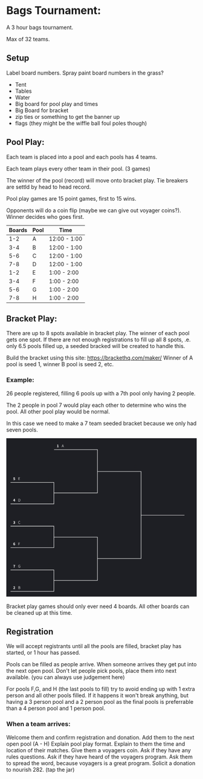 # Bags Tournament:

A 3 hour bags tournament.

Max of 32 teams.


## Setup

Label board numbers. Spray paint board numbers in the grass? 

* Tent
* Tables
* Water
* Big board for pool play and times
* Big Board for bracket
* zip ties or something to get the banner up
* flags (they might be the wiffle ball foul poles though)


## Pool Play:

Each team is placed into a pool and each pools has 4 teams.

Each team plays every other team in their pool. (3 games)

The winner of the pool (record) will move onto bracket play. Tie breakers are settld by head to head record.

Pool play games are 15 point games, first to 15 wins.

Opponents will do a coin flip (maybe we can give out voyager coins?). Winner decides who goes first.

| Boards | Pool | Time |
|-|-|-|
|1-2 | A | 12:00 - 1:00 |
|3-4 | B | 12:00 - 1:00 |
|5-6 | C | 12:00 - 1:00 |
|7-8 | D | 12:00 - 1:00 |
|1-2 | E | 1:00 - 2:00 |
|3-4 | F | 1:00 - 2:00 |
|5-6 | G | 1:00 - 2:00 |
|7-8 | H | 1:00 - 2:00 |

## Bracket Play:

There are up to 8 spots available in bracket play. The winner of each pool gets one spot. If there are not enough registrations to fill up all 8 spots, .e. only 6.5 pools filled up, a seeded bracked will be created to handle this.

Build the bracket using this site:
https://brackethq.com/maker/ Winner of A pool is seed 1, winner B pool is seed 2, etc.

### Example:
 26 people registered, filling 6 pools up with a 7th pool only having 2 people.

The 2 people in pool 7 would play each other to determine who wins the pool. All other pool play would be normal.

In this case we need to make a 7 team seeded bracket because we only had seven pools.

![picture 1](images/f79b5476c68872f890a03b58b7e34e6412ad4007ef717faf51a593759ea38c2a.png)  


Bracket play games should only ever need 4 boards.  All other boards can be cleaned up at this time.

## Registration

We will accept registrants until all the pools are filled, bracket play has started, or 1 hour has passed. 

Pools can be filled as people arrive. When someone arrives they get put into the next open pool.  Don't let people pick pools, place them into next available.  (you can always use judgement here)

For pools F,G, and H (the last pools to fill) try to avoid ending up with 1 extra person and all other pools filled.  If it happens it won't break anything, but having a 3 person pool and a 2 person pool as the final pools is preferrable than a 4 person pool and 1 person pool.

### When a team arrives:

Welcome them and confirm registration and donation.
Add them to the next open pool (A - H)
Explain pool play format.
Explain to them the time and location of their matches.
Give them a voyagers coin.
Ask if they have any rules questions.
Ask if they have heard of the voyagers program.
Ask them to spread the word, because voyagers is a great program.
Solicit a donation to nourish 282. (tap the jar)
